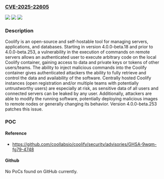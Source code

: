 ### [CVE-2025-22605](https://cve.mitre.org/cgi-bin/cvename.cgi?name=CVE-2025-22605)
![](https://img.shields.io/static/v1?label=Product&message=coolify&color=blue)
![](https://img.shields.io/static/v1?label=Version&message=%3D%20%3E%3D%204.0.0-beta.18%2C%20%3C%204.0.0-beta.253%20&color=brighgreen)
![](https://img.shields.io/static/v1?label=Vulnerability&message=CWE-78%3A%20Improper%20Neutralization%20of%20Special%20Elements%20used%20in%20an%20OS%20Command%20('OS%20Command%20Injection')&color=brighgreen)

### Description

Coolify is an open-source and self-hostable tool for managing servers, applications, and databases. Starting in version 4.0.0-beta.18 and prior to 4.0.0-beta.253, a vulnerability in the execution of commands on remote servers allows an authenticated user to execute arbitrary code on the local Coolify container, gaining access to data and private keys or tokens of other users/teams. The ability to inject malicious commands into the Coolify container gives authenticated attackers the ability to fully retrieve and control the data and availability of the software. Centrally hosted Coolify instances (open registration and/or multiple teams with potentially untrustworthy users) are especially at risk, as sensitive data of all users and connected servers can be leaked by any user. Additionally, attackers are able to modify the running software, potentially deploying malicious images to remote nodes or generally changing its behavior. Version 4.0.0-beta.253 patches this issue.

### POC

#### Reference
- https://github.com/coollabsio/coolify/security/advisories/GHSA-9wqm-fg79-4748

#### Github
No PoCs found on GitHub currently.

